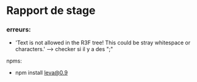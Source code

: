 # Rapport de stage



### erreurs: 

- 'Text is not allowed in the R3F tree! This could be stray whitespace or characters.' --> checker si il y a des ";"

npms: 
  - npm install leva@0.9
